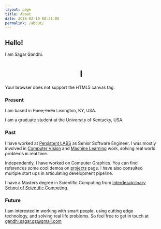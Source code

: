 ```yaml
---
layout: page
title: About
date: 2016-02-10 08:31:00
permalink: /about/
---
```


<!--
<div style="background-image:url(/images/background_4.png);
width:100%;height:100%;color:white;font-size:18px;">
-->

## Hello!  
  
I am Sagar Gandhi.
<h1 style = "text-align: center;" markdown = "1">I</h1>  
  
  
<canvas id="I_AM" width="0px" height="0px">
Your browser does not support the HTML5 canvas tag.
</canvas>

<script>
(function() {
var
// Obtain a reference to the canvas element
// using its id.
htmlCanvas = document.getElementById('I_AM'),
   // Obtain a graphics context on the
   // canvas element for drawing.
   ctx = htmlCanvas.getContext('2d');

// Start listening to resize events and
// draw canvas.
initialize();

function initialize() 
{
  // Register an event listener to
  // call the resizeCanvas() function each time
  // the window is resized.
  window.addEventListener('resize', resizeCanvas, false);
  // Draw canvas border for the first time.
  resizeCanvas();
}

// Display custom canvas.
// In this case it's a blue, 5 pixel border that
// resizes along with the browser window.
function redraw(width, height)
{
  var start = width/2;
  var margin = width * 0.01;
  var height = (width / 3) - (margin * 4);
  var end_step = width/4
  ctx.font = "16px Open Sans";
  var gradient = ctx.createLinearGradient(0, 0, width, 0);
  gradient.addColorStop("0",    "#0000FF");
  gradient.addColorStop("0.5",  "#FFFFDD");
  gradient.addColorStop("1.0",  "#DFDFDF");

  ctx.beginPath();
  
  var punch_1 = "MENTOR"
  ctx.moveTo(start - margin, 0);
  ctx.bezierCurveTo((start - height/3), 0 , (start - height/3), height , end_step*1, height);
  ctx.fillText(punch_1, (end_step*1) - (width*0.05), (height+3*margin))

  var punch_5 = "   TEACH"
  ctx.moveTo(start + margin, 0);
  ctx.bezierCurveTo((start + height/3), 0 , (start + height/3), height , end_step*3, height);
  ctx.fillText(punch_5, (end_step*3) - (width*0.05), (height+3*margin))

  var punch_2 = "LEARN"
  ctx.moveTo(start - margin, 0);
  ctx.bezierCurveTo((start - height*0.33), 0 , (start - height*0.16), height , end_step*1.5, height);
  ctx.fillText(punch_2, (end_step*1.5) - (width*0.05), (height+3*margin))

  var punch_4 = "RESEARCH"
  ctx.moveTo(start + margin, 0);
  ctx.bezierCurveTo((start + height*0.33), 0 , (start + height*0.16), height , end_step*2.5, height);
  ctx.fillText(punch_4, (end_step*2.5) - (width*0.05), (height+3*margin))

  var punch_5 = "CODE"
  ctx.moveTo(start, 0);
  ctx.bezierCurveTo((start ), 0 , (start ), height , end_step*2, height);
  ctx.fillText(punch_5, (end_step*2) - (width*0.025), (height+3*margin))


  ctx.stroke();
}

// Runs each time the DOM window resize event fires.
// Resets the canvas dimensions to match window,
// then draws the new borders accordingly.
function resizeCanvas()
{
  var width = 0;
  var height = 0;

  var contentElement = document.getElementsByClassName("content-box post")[0]
  width = htmlCanvas.width = (contentElement.clientWidth * 0.85)
  height = htmlCanvas.height = (contentElement.offsetWidth*0.85 * 0.33);

  redraw(width, height);
}

})();
</script>

<br>

### Present

I am based in ~~Pune, India~~ Lexington, KY, USA.

I am a graduate student at the University of Kentucky, USA.

### Past

I have worked at [Persistent LABS](http://www.persistent.com/) as Senior Software Engineer. I was mostly involved in [Computer Vision](https://en.wikipedia.org/wiki/Computer_vision) and [Machine Learning](https://en.wikipedia.org/wiki/Machine_learning) work, solving real world problems in real time.

Independently, I have worked on Computer Graphics. You can find references some cool demos on [projects](http://www.sagargandhi.com/projects/) page. I have also consulted multiple start ups in articulating development pipeline.  

I have a Masters degree in Scientific Computing from [Interdesciplinary School of Scientific Computing](http://issc.unipune.ac.in/).  

### Future

I am interested in working with smart people, using cutting edge technology, and solving real life problems. So feel free to get in touch at gandhi.sagar.gs@gmail.com  
